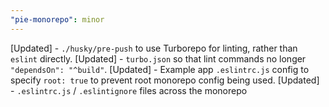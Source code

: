 ```yaml
---
"pie-monorepo": minor
---
```


[Updated] - `./husky/pre-push` to use Turborepo for linting, rather than `eslint` directly.
[Updated] - `turbo.json` so that lint commands no longer `"dependsOn": "^build"`.
[Updated] - Example app `.eslintrc.js` config to specify `root: true` to prevent root monorepo config being used.
[Updated] - `.eslintrc.js` / `.eslintignore` files across the monorepo
